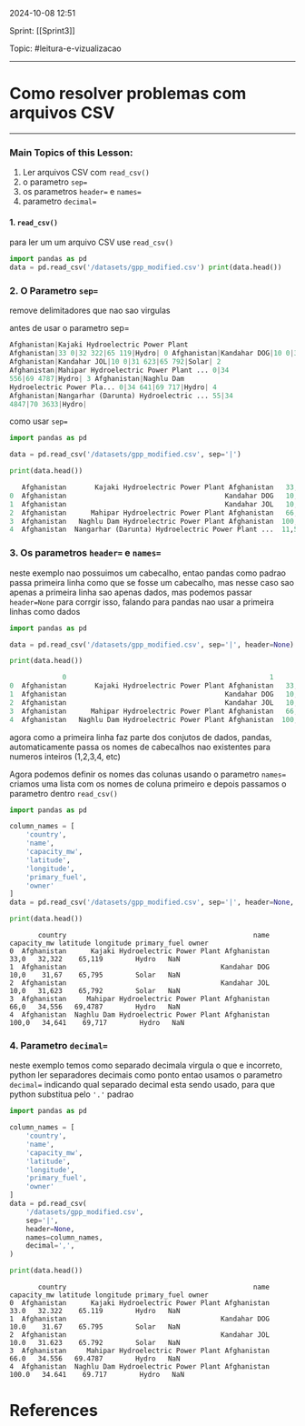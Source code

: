 
2024-10-08 12:51

Sprint: [[Sprint3]]

Topic: #leitura-e-vizualizacao


---
# Como resolver problemas com arquivos CSV
---


### Main Topics of this Lesson:
1. Ler arquivos CSV com `read_csv()`
2. o parametro `sep=`
3. os parametros `header=` e `names=`
4. parametro `decimal=`



#### 1. `read_csv()`

para ler um um arquivo CSV use `read_csv()`

```python
import pandas as pd
data = pd.read_csv('/datasets/gpp_modified.csv') print(data.head())
```

### 2. O Parametro `sep=`
remove delimitadores que nao sao virgulas

antes de usar o parametro sep=
```python
Afghanistan|Kajaki Hydroelectric Power Plant
Afghanistan|33 0|32 322|65 119|Hydro| 0 Afghanistan|Kandahar DOG|10 0|31 67|65 795|Solar| 1
Afghanistan|Kandahar JOL|10 0|31 623|65 792|Solar| 2 
Afghanistan|Mahipar Hydroelectric Power Plant ... 0|34 
556|69 4787|Hydro| 3 Afghanistan|Naghlu Dam 
Hydroelectric Power Pla... 0|34 641|69 717|Hydro| 4 
Afghanistan|Nangarhar (Darunta) Hydroelectric ... 55|34
4847|70 3633|Hydro|
```

como usar `sep=`
```python
import pandas as pd

data = pd.read_csv('/datasets/gpp_modified.csv', sep='|')

print(data.head())
```

```python
   Afghanistan       Kajaki Hydroelectric Power Plant Afghanistan   33,0   32,322   65,119  Hydro  Unnamed: 6
0  Afghanistan                                       Kandahar DOG   10,0    31,67   65,795  Solar         NaN
1  Afghanistan                                       Kandahar JOL   10,0   31,623   65,792  Solar         NaN
2  Afghanistan      Mahipar Hydroelectric Power Plant Afghanistan   66,0   34,556  69,4787  Hydro         NaN
3  Afghanistan   Naghlu Dam Hydroelectric Power Plant Afghanistan  100,0   34,641   69,717  Hydro         NaN
4  Afghanistan  Nangarhar (Darunta) Hydroelectric Power Plant ...  11,55  34,4847  70,3633  Hydro         NaN


```


### 3. Os parametros `header=` e `names=`
neste exemplo nao possuimos um cabecalho, entao pandas como padrao passa  primeira linha como que se fosse um cabecalho, mas nesse caso sao apenas a primeira linha sao apenas dados, mas podemos passar `header=None` para corrgir isso, falando para pandas nao usar a primeira linhas como dados

```python
import pandas as pd

data = pd.read_csv('/datasets/gpp_modified.csv', sep='|', header=None)

print(data.head())
```

```python
             0                                                  1      2        3        4      5    6    
0  Afghanistan       Kajaki Hydroelectric Power Plant Afghanistan   33,0   32,322   65,119  Hydro  NaN
1  Afghanistan                                       Kandahar DOG   10,0    31,67   65,795  Solar  NaN
2  Afghanistan                                       Kandahar JOL   10,0   31,623   65,792  Solar  NaN
3  Afghanistan      Mahipar Hydroelectric Power Plant Afghanistan   66,0   34,556  69,4787  Hydro  NaN
4  Afghanistan   Naghlu Dam Hydroelectric Power Plant Afghanistan  100,0   34,641   69,717  Hydro  NaN
```

agora como a primeira linha faz parte dos conjutos de dados, pandas, automaticamente passa os nomes de cabecalhos nao existentes para numeros inteiros (1,2,3,4, etc)

Agora podemos definir os nomes das colunas usando o parametro `names=`
criamos uma lista com os nomes de coluna primeiro e depois passamos o parametro dentro `read_csv()`

```python
import pandas as pd

column_names = [
    'country',
    'name',
    'capacity_mw',
    'latitude',
    'longitude',
    'primary_fuel',
    'owner'
]
data = pd.read_csv('/datasets/gpp_modified.csv', sep='|', header=None, names=column_names)

print(data.head())
```

```
       country                                              name capacity_mw latitude longitude primary_fuel owner     
0  Afghanistan      Kajaki Hydroelectric Power Plant Afghanistan        33,0   32,322    65,119        Hydro   NaN
1  Afghanistan                                      Kandahar DOG        10,0    31,67    65,795        Solar   NaN
2  Afghanistan                                      Kandahar JOL        10,0   31,623    65,792        Solar   NaN
3  Afghanistan     Mahipar Hydroelectric Power Plant Afghanistan        66,0   34,556   69,4787        Hydro   NaN
4  Afghanistan  Naghlu Dam Hydroelectric Power Plant Afghanistan       100,0   34,641    69,717        Hydro   NaN
```

### 4. Parametro `decimal=`
neste exemplo temos como separado decimala virgula o que e incorreto, python ler separadores decimais como ponto
entao usamos o parametro `decimal=` indicando qual separado decimal esta sendo usado, para que python substitua pelo `'.'` padrao

```python
import pandas as pd

column_names = [
    'country',
    'name',
    'capacity_mw',
    'latitude',
    'longitude',
    'primary_fuel',
    'owner'
]
data = pd.read_csv(
    '/datasets/gpp_modified.csv',
    sep='|',
    header=None,
    names=column_names,
    decimal=',',
)

print(data.head())
```


```
       country                                              name capacity_mw latitude longitude primary_fuel owner      
0  Afghanistan      Kajaki Hydroelectric Power Plant Afghanistan        33.0   32.322    65.119        Hydro   NaN
1  Afghanistan                                      Kandahar DOG        10.0    31.67    65.795        Solar   NaN
2  Afghanistan                                      Kandahar JOL        10.0   31.623    65.792        Solar   NaN
3  Afghanistan     Mahipar Hydroelectric Power Plant Afghanistan        66.0   34.556   69.4787        Hydro   NaN
4  Afghanistan  Naghlu Dam Hydroelectric Power Plant Afghanistan       100.0   34.641    69.717        Hydro   NaN
```












# References







